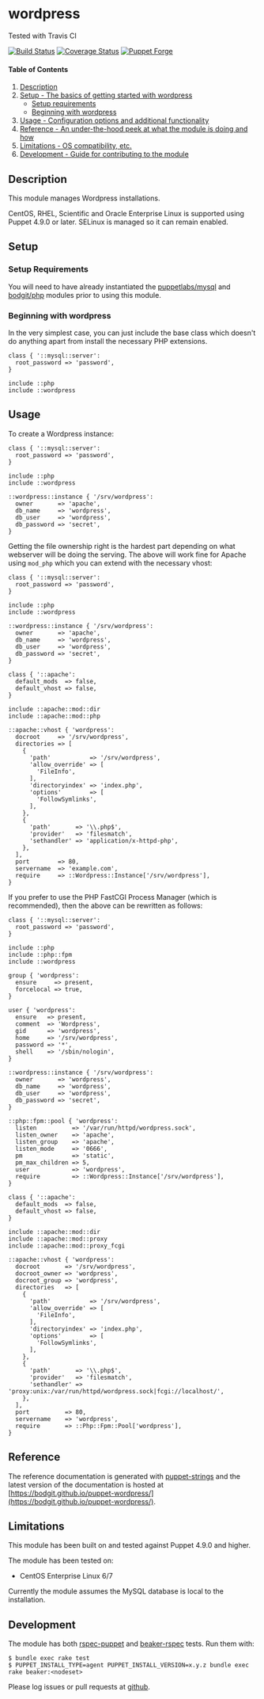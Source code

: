 # wordpress

Tested with Travis CI

[![Build Status](https://travis-ci.com/bodgit/puppet-wordpress.svg?branch=master)](https://travis-ci.com/bodgit/puppet-wordpress)
[![Coverage Status](https://coveralls.io/repos/bodgit/puppet-wordpress/badge.svg?branch=master&service=github)](https://coveralls.io/github/bodgit/puppet-wordpress?branch=master)
[![Puppet Forge](http://img.shields.io/puppetforge/v/bodgit/wordpress.svg)](https://forge.puppetlabs.com/bodgit/wordpress)

#### Table of Contents

1. [Description](#description)
2. [Setup - The basics of getting started with wordpress](#setup)
    * [Setup requirements](#setup-requirements)
    * [Beginning with wordpress](#beginning-with-wordpress)
3. [Usage - Configuration options and additional functionality](#usage)
4. [Reference - An under-the-hood peek at what the module is doing and how](#reference)
5. [Limitations - OS compatibility, etc.](#limitations)
6. [Development - Guide for contributing to the module](#development)

## Description

This module manages Wordpress installations.

CentOS, RHEL, Scientific and Oracle Enterprise Linux is supported using Puppet
4.9.0 or later. SELinux is managed so it can remain enabled.

## Setup

### Setup Requirements

You will need to have already instantiated the
[puppetlabs/mysql](https://forge.puppet.com/puppetlabs/mysql) and
[bodgit/php](https://forge.puppet.com/bodgit/php) modules prior to using this
module.

### Beginning with wordpress

In the very simplest case, you can just include the base class which doesn't
do anything apart from install the necessary PHP extensions.

```puppet
class { '::mysql::server':
  root_password => 'password',
}

include ::php
include ::wordpress
```

## Usage

To create a Wordpress instance:

```puppet
class { '::mysql::server':
  root_password => 'password',
}

include ::php
include ::wordpress

::wordpress::instance { '/srv/wordpress':
  owner       => 'apache',
  db_name     => 'wordpress',
  db_user     => 'wordpress',
  db_password => 'secret',
}
```

Getting the file ownership right is the hardest part depending on what
webserver will be doing the serving. The above will work fine for Apache using
`mod_php` which you can extend with the necessary vhost:

```puppet
class { '::mysql::server':
  root_password => 'password',
}

include ::php
include ::wordpress

::wordpress::instance { '/srv/wordpress':
  owner       => 'apache',
  db_name     => 'wordpress',
  db_user     => 'wordpress',
  db_password => 'secret',
}

class { '::apache':
  default_mods  => false,
  default_vhost => false,
}

include ::apache::mod::dir
include ::apache::mod::php

::apache::vhost { 'wordpress':
  docroot     => '/srv/wordpress',
  directories => [
    {
      'path'           => '/srv/wordpress',
      'allow_override' => [
        'FileInfo',
      ],
      'directoryindex' => 'index.php',
      'options'        => [
        'FollowSymlinks',
      ],
    },
    {
      'path'       => '\\.php$',
      'provider'   => 'filesmatch',
      'sethandler' => 'application/x-httpd-php',
    },
  ],
  port        => 80,
  servername  => 'example.com',
  require     => ::Wordpress::Instance['/srv/wordpress'],
}
```

If you prefer to use the PHP FastCGI Process Manager (which is recommended),
then the above can be rewritten as follows:

```puppet
class { '::mysql::server':
  root_password => 'password',
}

include ::php
include ::php::fpm
include ::wordpress

group { 'wordpress':
  ensure     => present,
  forcelocal => true,
}

user { 'wordpress':
  ensure   => present,
  comment  => 'Wordpress',
  gid      => 'wordpress',
  home     => '/srv/wordpress',
  password => '*',
  shell    => '/sbin/nologin',
}

::wordpress::instance { '/srv/wordpress':
  owner       => 'wordpress',
  db_name     => 'wordpress',
  db_user     => 'wordpress',
  db_password => 'secret',
}

::php::fpm::pool { 'wordpress':
  listen          => '/var/run/httpd/wordpress.sock',
  listen_owner    => 'apache',
  listen_group    => 'apache',
  listen_mode     => '0666',
  pm              => 'static',
  pm_max_children => 5,
  user            => 'wordpress',
  require         => ::Wordpress::Instance['/srv/wordpress'],
}

class { '::apache':
  default_mods  => false,
  default_vhost => false,
}

include ::apache::mod::dir
include ::apache::mod::proxy
include ::apache::mod::proxy_fcgi

::apache::vhost { 'wordpress':
  docroot       => '/srv/wordpress',
  docroot_owner => 'wordpress',
  docroot_group => 'wordpress',
  directories   => [
    {
      'path'           => '/srv/wordpress',
      'allow_override' => [
        'FileInfo',
      ],
      'directoryindex' => 'index.php',
      'options'        => [
        'FollowSymlinks',
      ],
    },
    {
      'path'       => '\\.php$',
      'provider'   => 'filesmatch',
      'sethandler' => 'proxy:unix:/var/run/httpd/wordpress.sock|fcgi://localhost/',
    },
  ],
  port          => 80,
  servername    => 'wordpress',
  require       => ::Php::Fpm::Pool['wordpress'],
}
```

## Reference

The reference documentation is generated with
[puppet-strings](https://github.com/puppetlabs/puppet-strings) and the latest
version of the documentation is hosted at
[https://bodgit.github.io/puppet-wordpress/](https://bodgit.github.io/puppet-wordpress/).

## Limitations

This module has been built on and tested against Puppet 4.9.0 and higher.

The module has been tested on:

* CentOS Enterprise Linux 6/7

Currently the module assumes the MySQL database is local to the installation.

## Development

The module has both [rspec-puppet](http://rspec-puppet.com) and
[beaker-rspec](https://github.com/puppetlabs/beaker-rspec) tests. Run them
with:

```
$ bundle exec rake test
$ PUPPET_INSTALL_TYPE=agent PUPPET_INSTALL_VERSION=x.y.z bundle exec rake beaker:<nodeset>
```

Please log issues or pull requests at
[github](https://github.com/bodgit/puppet-wordpress).
